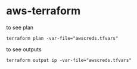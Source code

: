 # aws-terraform

to see plan

`terraform plan -var-file="awscreds.tfvars"`

to see outputs

`terraform output ip -var-file="awscreds.tfvars"`